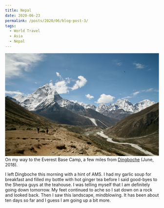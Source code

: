 ```yaml
---
title: Nepal
date: 2020-06-23
permalink: /posts/2020/06/blog-post-3/
tags:
  - World Travel
  - Asia
  - Nepal
---
```


![](/photograph/nepal.khumbu.1.png)
 On my way to the Everest Base Camp, a few miles from [Dingboche](https://goo.gl/maps/VJhhDz9UqBezfTvD9) (June, 2018).

I left Dingboche this morning with a hint of AMS. I had my garlic soup for breakfast and filled my bottle with hot ginger tea before I said good-byes to the Sherpa guys at the teahouse. I was telling myself that I am definitely going down tomorrow. My feet continued to ache so I sat down on a rock and looked back. Then I saw this landscape, mindblowing. It has been about ten days so far and I guess I am going up a bit more.
